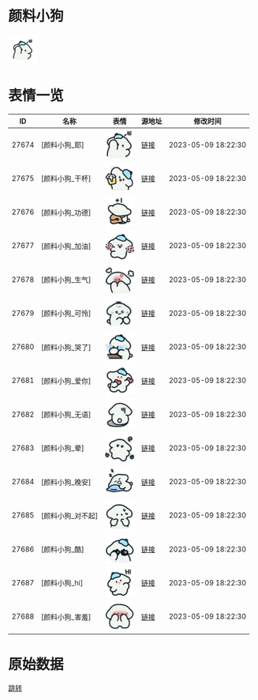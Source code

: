 # 颜料小狗

<img src="./cover.png" height="60" alt="cover" />

# 表情一览

|ID|名称|表情|源地址|修改时间|
|----|----|----|----|----|
|27674|[颜料小狗_耶]|<img src="./pic/027674_%5B颜料小狗_耶%5D.png" height="60" alt="耶"/>|[链接](https://i0.hdslb.com/bfs/garb/e54fe54a26a5f9eeb60c195e795393226c365a9f.png)|2023-05-09 18:22:30|
|27675|[颜料小狗_干杯]|<img src="./pic/027675_%5B颜料小狗_干杯%5D.png" height="60" alt="干杯"/>|[链接](https://i0.hdslb.com/bfs/garb/36848de9f0090f9dce915ee361e0687a8e92888b.png)|2023-05-09 18:22:30|
|27676|[颜料小狗_功德]|<img src="./pic/027676_%5B颜料小狗_功德%5D.png" height="60" alt="功德"/>|[链接](https://i0.hdslb.com/bfs/garb/f54d28522d7c6da5b755d9bbf67d8fa6c16ff5bc.png)|2023-05-09 18:22:30|
|27677|[颜料小狗_加油]|<img src="./pic/027677_%5B颜料小狗_加油%5D.png" height="60" alt="加油"/>|[链接](https://i0.hdslb.com/bfs/garb/021819e99de38a4963b25ebc9e3ee43e76dc5f77.png)|2023-05-09 18:22:30|
|27678|[颜料小狗_生气]|<img src="./pic/027678_%5B颜料小狗_生气%5D.png" height="60" alt="生气"/>|[链接](https://i0.hdslb.com/bfs/garb/f7a8c0f932e9e5ab5bc485541891fb7b455040ff.png)|2023-05-09 18:22:30|
|27679|[颜料小狗_可怜]|<img src="./pic/027679_%5B颜料小狗_可怜%5D.png" height="60" alt="可怜"/>|[链接](https://i0.hdslb.com/bfs/garb/34173bf5aa734d5e1acf4971627ac12e02ba1f3b.png)|2023-05-09 18:22:30|
|27680|[颜料小狗_哭了]|<img src="./pic/027680_%5B颜料小狗_哭了%5D.png" height="60" alt="哭了"/>|[链接](https://i0.hdslb.com/bfs/garb/50a5609f204d10bf86f6a24d98fb6986188c0e2a.png)|2023-05-09 18:22:30|
|27681|[颜料小狗_爱你]|<img src="./pic/027681_%5B颜料小狗_爱你%5D.png" height="60" alt="爱你"/>|[链接](https://i0.hdslb.com/bfs/garb/a3554be168c08fdf2e5fa895bd802ec2e51e720c.png)|2023-05-09 18:22:30|
|27682|[颜料小狗_无语]|<img src="./pic/027682_%5B颜料小狗_无语%5D.png" height="60" alt="无语"/>|[链接](https://i0.hdslb.com/bfs/garb/bad90f28a6eea438c55dd23850fac56d6fb902c2.png)|2023-05-09 18:22:30|
|27683|[颜料小狗_晕]|<img src="./pic/027683_%5B颜料小狗_晕%5D.png" height="60" alt="晕"/>|[链接](https://i0.hdslb.com/bfs/garb/bdd1f758991c6f0a37f5b9f2b39e965daf970349.png)|2023-05-09 18:22:30|
|27684|[颜料小狗_晚安]|<img src="./pic/027684_%5B颜料小狗_晚安%5D.png" height="60" alt="晚安"/>|[链接](https://i0.hdslb.com/bfs/garb/5c1af86e66a599393dcb0fd3b6e09bde9fb94344.png)|2023-05-09 18:22:30|
|27685|[颜料小狗_对不起]|<img src="./pic/027685_%5B颜料小狗_对不起%5D.png" height="60" alt="对不起"/>|[链接](https://i0.hdslb.com/bfs/garb/6e243cdeca0ead5ba0a89a9786a263c9ebee2095.png)|2023-05-09 18:22:30|
|27686|[颜料小狗_酷]|<img src="./pic/027686_%5B颜料小狗_酷%5D.png" height="60" alt="酷"/>|[链接](https://i0.hdslb.com/bfs/garb/3a9f0d1665e050851446fc4daef1daa4bfa11c9d.png)|2023-05-09 18:22:30|
|27687|[颜料小狗_hi]|<img src="./pic/027687_%5B颜料小狗_hi%5D.png" height="60" alt="hi"/>|[链接](https://i0.hdslb.com/bfs/garb/3e2d1482f97e331d6a8ffd4b6f0fcf44e2878ff9.png)|2023-05-09 18:22:30|
|27688|[颜料小狗_害羞]|<img src="./pic/027688_%5B颜料小狗_害羞%5D.png" height="60" alt="害羞"/>|[链接](https://i0.hdslb.com/bfs/garb/4b8008e027dc6a7e679f5df83c325bf823531944.png)|2023-05-09 18:22:30|

# 原始数据

[跳转](./raw.json)

